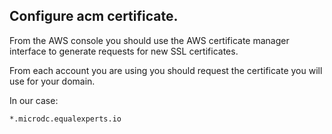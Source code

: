##  Configure acm certificate.
From the AWS console you should use the AWS certificate manager interface to generate requests for new SSL certificates.

From each account you are using you should request the certificate you will use for your domain.

In our case:
```
*.microdc.equalexperts.io
```

